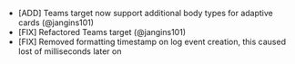 
- [ADD] Teams target now support additional body types for adaptive cards (@jangins101)
- [FIX] Refactored Teams target (@jangins101)
- [FIX] Removed formatting timestamp on log event creation, this caused lost of milliseconds later on
